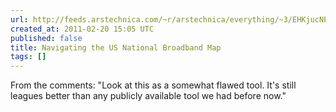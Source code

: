 ```yaml
---
url: http://feeds.arstechnica.com/~r/arstechnica/everything/~3/EHKjucNP2nw/navigating-the-us-national-broadband-map.ars
created_at: 2011-02-20 15:05 UTC
published: false
title: Navigating the US National Broadband Map
tags: []
---
```


From the comments: "Look at this as a somewhat flawed tool. It's still leagues better than any publicly available tool we had before now."
